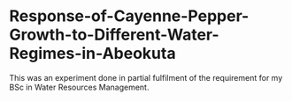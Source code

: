 # Response-of-Cayenne-Pepper-Growth-to-Different-Water-Regimes-in-Abeokuta
This was an experiment done in partial fulfilment of the requirement for my BSc in Water Resources Management.

